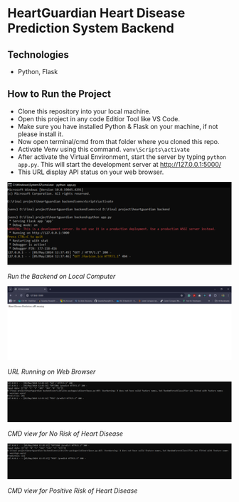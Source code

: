 # HeartGuardian Heart Disease Prediction  System Backend


## Technologies

* Python, Flask


## How to Run the Project
* Clone this repository into your local machine. 
* Open this  project in any code Editior Tool like VS Code.
* Make sure you have installed Python & Flask on your  machine, if not please install it.
*  Now open terminal/cmd from that folder where you cloned this repo.
* Activate Venv using this command.
  `venv\Scripts\activate`
* After activate the Virtual Environment, start the server by typing `python app.py`. This will start the development server at http://127.0.0.1:5000/
* This URL display API status on your web browser.

![First Step](https://github.com/SasankaPasanjith/career-compass-website/blob/main/templates/first%20step.PNG)

*Run the Backend on Local Computer*


![URL](https://github.com/SasankaPasanjith/career-compass-website/blob/main/templates/API%20Running.PNG)

*URL Running on Web Browser*


![No risk HD](https://github.com/SasankaPasanjith/career-compass-website/blob/main/templates/No%20HD%20disease.PNG)

*CMD view for No Risk of Heart Disease*


![Risk HD](https://github.com/SasankaPasanjith/career-compass-website/blob/main/templates/HD%20positive%20risk.PNG)

*CMD view for Positive Risk of Heart Disease*